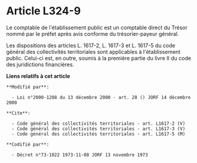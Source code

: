 # Article L324-9

Le comptable de l'établissement public est un comptable direct du Trésor nommé par le préfet après avis conforme du
trésorier-payeur général.

Les dispositions des articles L. 1617-2, L. 1617-3 et L. 1617-5 du code général des collectivités territoriales sont
applicables à l'établissement public. Celui-ci est, en outre, soumis à la première partie du livre II du code des
juridictions financières.

**Liens relatifs à cet article**

	**Modifié par**:

	  - Loi n°2000-1208 du 13 décembre 2000 - art. 28 () JORF 14 décembre 2000

	**Cite**:

	  - Code général des collectivités territoriales - art. L1617-2 (V)
	  - Code général des collectivités territoriales - art. L1617-3 (V)
	  - Code général des collectivités territoriales - art. L1617-5 (M)

	**Codifié par**:

	  - Décret n°73-1022 1973-11-08 JORF 13 novembre 1973
